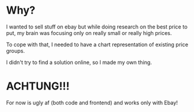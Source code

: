 # Why?
I wanted to sell stuff on ebay but while doing research on the best price to put, my brain was focusing only on really small or really high prices.

To cope with that, I needed to have a chart representation of existing price groups.

I didn't try to find a solution online, so I made my own thing.

# ACHTUNG!!!
For now is ugly af (both code and frontend) and works only with Ebay!

